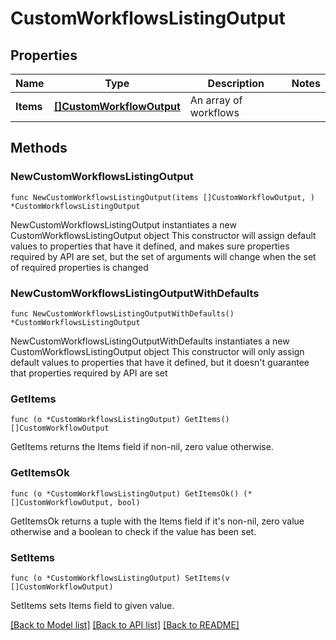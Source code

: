 # CustomWorkflowsListingOutput

## Properties

Name | Type | Description | Notes
------------ | ------------- | ------------- | -------------
**Items** | [**[]CustomWorkflowOutput**](CustomWorkflowOutput.md) | An array of workflows | 

## Methods

### NewCustomWorkflowsListingOutput

`func NewCustomWorkflowsListingOutput(items []CustomWorkflowOutput, ) *CustomWorkflowsListingOutput`

NewCustomWorkflowsListingOutput instantiates a new CustomWorkflowsListingOutput object
This constructor will assign default values to properties that have it defined,
and makes sure properties required by API are set, but the set of arguments
will change when the set of required properties is changed

### NewCustomWorkflowsListingOutputWithDefaults

`func NewCustomWorkflowsListingOutputWithDefaults() *CustomWorkflowsListingOutput`

NewCustomWorkflowsListingOutputWithDefaults instantiates a new CustomWorkflowsListingOutput object
This constructor will only assign default values to properties that have it defined,
but it doesn't guarantee that properties required by API are set

### GetItems

`func (o *CustomWorkflowsListingOutput) GetItems() []CustomWorkflowOutput`

GetItems returns the Items field if non-nil, zero value otherwise.

### GetItemsOk

`func (o *CustomWorkflowsListingOutput) GetItemsOk() (*[]CustomWorkflowOutput, bool)`

GetItemsOk returns a tuple with the Items field if it's non-nil, zero value otherwise
and a boolean to check if the value has been set.

### SetItems

`func (o *CustomWorkflowsListingOutput) SetItems(v []CustomWorkflowOutput)`

SetItems sets Items field to given value.



[[Back to Model list]](../README.md#documentation-for-models) [[Back to API list]](../README.md#documentation-for-api-endpoints) [[Back to README]](../README.md)


